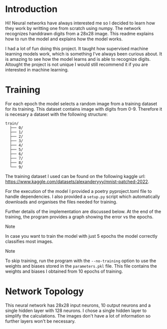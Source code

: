 # Introduction
Hi! Neural networks have always interested me so I decided to learn how they work by writting one from scratch using numpy.
The network recognizes handdrawn digits from a 28x28 image.
This readme explains how to run the model and explains how the model works.

I had a lot of fun doing this project. It taught how supervised machine learning models work, which is something I've always been curious about.
It is amazing to see how the model learns and is able to recognize digits. 
Altought the project is not unique I would still recommend it if you are interested in machine learning.

# Training

For each epoch the model selects a random image from a training dataset for its training. 
This dataset contains image with digits from 0-9.
Therefore it is necesary a dataset with the following structure:

```
train/
  ├── 0/
  ├── 1/
  ├── 2/
  ├── 3/
  ├── 4/
  ├── 5/
  ├── 6/
  ├── 7/
  ├── 8/
  └── 9/
```
The training dataset I used can be found on the following kaggle url: https://www.kaggle.com/datasets/alexanderyyy/mnist-patched-2022.

For the execution of the model I provided a poetry pyproject.toml file to handle dependencies.
I also provided a `setup.py` script which automatically downloads and organises the files needed for training.

Further details of the implementation are discussed below.
At the end of the training, the program provides a graph showing the error vs the epochs. 

> [!NOTE]
> In case you want to train the model with just 5 epochs the model correctly classifies most images.

> [!NOTE]
> To skip training, run the program with the `--no-training` option to use the weights and biases stored in the `parameters.pkl` file. This file contains the weights and biases I obtained from 10 epochs of training.


# Network Topology
This neural network has 28x28 input neurons, 10 output neurons and a single hidden layer with 128 neurons. 
I chose a single hidden layer to simplify the calculations.
The images don't have a lot of information so further layers won't be necessary.